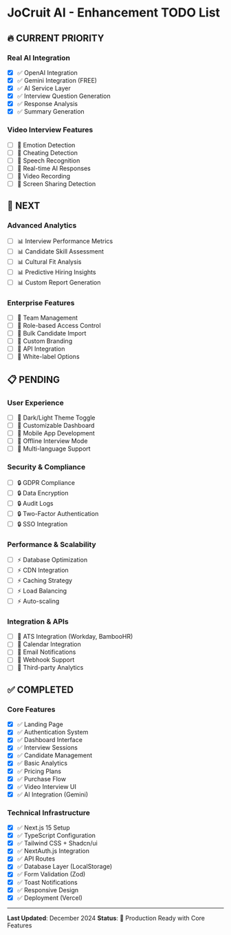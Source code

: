 # JoCruit AI - Enhancement TODO List

## 🔥 CURRENT PRIORITY

### Real AI Integration
- [x] ✅ OpenAI Integration
- [x] ✅ Gemini Integration (FREE)
- [x] ✅ AI Service Layer
- [x] ✅ Interview Question Generation
- [x] ✅ Response Analysis
- [x] ✅ Summary Generation

### Video Interview Features
- [ ] 🔄 Emotion Detection
- [ ] 🔄 Cheating Detection
- [ ] 🔄 Speech Recognition
- [ ] 🔄 Real-time AI Responses
- [ ] 🔄 Video Recording
- [ ] 🔄 Screen Sharing Detection

## 🚀 NEXT

### Advanced Analytics
- [ ] 📊 Interview Performance Metrics
- [ ] 📊 Candidate Skill Assessment
- [ ] 📊 Cultural Fit Analysis
- [ ] 📊 Predictive Hiring Insights
- [ ] 📊 Custom Report Generation

### Enterprise Features
- [ ] 🏢 Team Management
- [ ] 🏢 Role-based Access Control
- [ ] 🏢 Bulk Candidate Import
- [ ] 🏢 Custom Branding
- [ ] 🏢 API Integration
- [ ] 🏢 White-label Options

## 📋 PENDING

### User Experience
- [ ] 🎨 Dark/Light Theme Toggle
- [ ] 🎨 Customizable Dashboard
- [ ] 🎨 Mobile App Development
- [ ] 🎨 Offline Interview Mode
- [ ] 🎨 Multi-language Support

### Security & Compliance
- [ ] 🔒 GDPR Compliance
- [ ] 🔒 Data Encryption
- [ ] 🔒 Audit Logs
- [ ] 🔒 Two-Factor Authentication
- [ ] 🔒 SSO Integration

### Performance & Scalability
- [ ] ⚡ Database Optimization
- [ ] ⚡ CDN Integration
- [ ] ⚡ Caching Strategy
- [ ] ⚡ Load Balancing
- [ ] ⚡ Auto-scaling

### Integration & APIs
- [ ] 🔗 ATS Integration (Workday, BambooHR)
- [ ] 🔗 Calendar Integration
- [ ] 🔗 Email Notifications
- [ ] 🔗 Webhook Support
- [ ] 🔗 Third-party Analytics

## ✅ COMPLETED

### Core Features
- [x] ✅ Landing Page
- [x] ✅ Authentication System
- [x] ✅ Dashboard Interface
- [x] ✅ Interview Sessions
- [x] ✅ Candidate Management
- [x] ✅ Basic Analytics
- [x] ✅ Pricing Plans
- [x] ✅ Purchase Flow
- [x] ✅ Video Interview UI
- [x] ✅ AI Integration (Gemini)

### Technical Infrastructure
- [x] ✅ Next.js 15 Setup
- [x] ✅ TypeScript Configuration
- [x] ✅ Tailwind CSS + Shadcn/ui
- [x] ✅ NextAuth.js Integration
- [x] ✅ API Routes
- [x] ✅ Database Layer (LocalStorage)
- [x] ✅ Form Validation (Zod)
- [x] ✅ Toast Notifications
- [x] ✅ Responsive Design
- [x] ✅ Deployment (Vercel)

---

**Last Updated**: December 2024
**Status**: 🚀 Production Ready with Core Features 